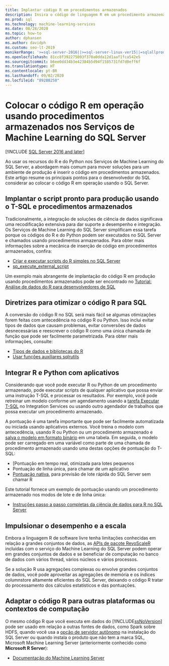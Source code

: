 ```yaml
---
title: Implantar código R em procedimentos armazenados
description: Insira o código de linguagem R em um procedimento armazenado do SQL Server para disponibilizá-lo a qualquer aplicativo cliente que tenha acesso a um banco de dados SQL Server.
ms.prod: sql
ms.technology: machine-learning-services
ms.date: 08/28/2020
ms.topic: how-to
author: dphansen
ms.author: davidph
ms.custom: seo-lt-2019
monikerRange: '>=sql-server-2016||>=sql-server-linux-ver15||=sqlallproducts-allversions'
ms.openlocfilehash: 81cc8f392275093f370a0dda12d1aaf1fca542e5
ms.sourcegitcommit: b6ee0d434b3e42384b5d94f1585731fd7d0eff6f
ms.translationtype: HT
ms.contentlocale: pt-BR
ms.lasthandoff: 09/02/2020
ms.locfileid: "89288258"
---
```

# <a name="operationalize-r-code-using-stored-procedures-in-sql-server-machine-learning-services"></a>Colocar o código R em operação usando procedimentos armazenados nos Serviços de Machine Learning do SQL Server
[!INCLUDE [SQL Server 2016 and later](../../includes/applies-to-version/sqlserver2016.md)]

Ao usar os recursos do R e do Python nos Serviços de Machine Learning do SQL Server, a abordagem mais comum para mover soluções para um ambiente de produção é inserir o código em procedimentos armazenados. Este artigo resume os principais pontos para o desenvolvedor do SQL considerar ao colocar o código R em operação usando o SQL Server.

## <a name="deploy-production-ready-script-using-t-sql-and-stored-procedures"></a>Implantar o script pronto para produção usando o T-SQL e procedimentos armazenados

Tradicionalmente, a integração de soluções de ciência de dados significava uma recodificação extensiva para dar suporte a desempenho e integração. Os Serviços de Machine Learning do SQL Server simplificam essa tarefa porque os códigos do R e do Python podem ser executados no SQL Server e chamados usando procedimentos armazenados. Para obter mais informações sobre a mecânica de inserção de código em procedimentos armazenados, confira:

+ [Criar e executar scripts do R simples no SQL Server](../tutorials/quickstart-r-create-script.md)
+ [sp_execute_external_script](../../relational-databases/system-stored-procedures/sp-execute-external-script-transact-sql.md)

Um exemplo mais abrangente de implantação do código R em produção usando procedimentos armazenados pode ser encontrado no [Tutorial: Análise de dados do R para desenvolvedores de SQL](../../machine-learning/tutorials/r-taxi-classification-introduction.md)

## <a name="guidelines-for-optimizing-r-code-for-sql"></a>Diretrizes para otimizar o código R para SQL

A conversão do código R no SQL será mais fácil se algumas otimizações forem feitas com antecedência no código R ou Python. Isso inclui evitar tipos de dados que causam problemas, evitar conversões de dados desnecessárias e reescrever o código R como uma única chamada de função que pode ser facilmente parametrizada. Para obter mais informações, consulte:

+ [Tipos de dados e bibliotecas do R](r-libraries-and-data-types.md)
+ [Usar funções auxiliares sqlrutils](ref-r-sqlrutils.md)

## <a name="integrate-r-and-python-with-applications"></a>Integrar R e Python com aplicativos

Considerando que você pode executar R ou Python de um procedimento armazenado, pode executar scripts de qualquer aplicativo que possa enviar uma instrução T-SQL e processar os resultados. Por exemplo, você pode retreinar um modelo conforme um agendamento usando a [tarefa Executar T-SQL](https://docs.microsoft.com/sql/integration-services/control-flow/execute-t-sql-statement-task) no Integration Services ou usando outro agendador de trabalhos que possa executar um procedimento armazenado.

A pontuação é uma tarefa importante que pode ser facilmente automatizada ou iniciada usando aplicativos externos. Você treina o modelo com antecedência, usando R ou Python ou um procedimento armazenado e [salva o modelo em formato binário](../tutorials/walkthrough-build-and-save-the-model.md) em uma tabela. Em seguida, o modelo pode ser carregado em uma variável como parte de uma chamada de procedimento armazenado usando uma destas opções de pontuação do T-SQL:

+ [Pontuação em tempo real, otimizada para lotes pequenos
+ Pontuação de linha única, para chamar de um aplicativo
+ [Pontuação nativa](../predictions/native-scoring-predict-transact-sql.md), para previsão de lote rápida do SQL Server sem chamar R

Este tutorial fornece um exemplo de pontuação usando um procedimento armazenado nos modos de lote e de linha única:

+ [Instruções passo a passo completas da ciência de dados para R no SQL Server](../tutorials/walkthrough-data-science-end-to-end-walkthrough.md)


## <a name="boost-performance-and-scale"></a>Impulsionar o desempenho e a escala

Embora a linguagem R de software livre tenha limitações conhecidas em relação a grandes conjuntos de dados, as [APIs de pacote RevoScaleR](ref-r-revoscaler.md) incluídas com o serviço do Machine Learning do SQL Server podem operar em grandes conjuntos de dados e se beneficiar de computação no banco de dados com vários thread, vários núcleos e vários processos.

Se a solução R usa agregações complexas ou envolve grandes conjuntos de dados, você pode aproveitar as agregações de memória e os índices columnstore altamente eficientes do SQL Server, deixando o código R tratar do processamento dos cálculos estatísticos e das pontuações.

## <a name="adapt-r-code-for-other-platforms-or-compute-contexts"></a>Adaptar o código R para outras plataformas ou contextos de computação

O mesmo código R que você executa em dados do [!INCLUDE[ssNoVersion](../../includes/ssnoversion-md.md)] pode ser usado em relação a outras fontes de dados, como Spark sobre HDFS, quando você usa a [opção de servidor autônomo](../install/sql-machine-learning-standalone-windows-install.md) na instalação do SQL Server ou quando instala o produto que não tem a marca SQL, Microsoft Machine Learning Server (anteriormente conhecido como **Microsoft R Server**):

+ [Documentação do Machine Learning Server](https://docs.microsoft.com/r-server/)
